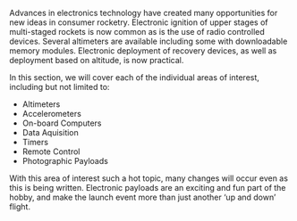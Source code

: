 Advances in electronics technology have created many opportunities for new ideas in consumer rocketry. Electronic ignition of upper stages of multi-staged rockets is now common as is the use of radio controlled devices. Several altimeters are available including some with downloadable memory modules. Electronic deployment of recovery devices, as well as deployment based on altitude, is now practical.

In this section, we will cover each of the individual areas of interest, including but not limited to:

- Altimeters
- Accelerometers
- On-board Computers
- Data Aquisition
- Timers
- Remote Control
- Photographic Payloads

With this area of interest such a hot topic, many changes will occur even as this is being written. Electronic payloads are an exciting and fun part of the hobby, and make the launch event more than just another ‘up and down’ flight.

